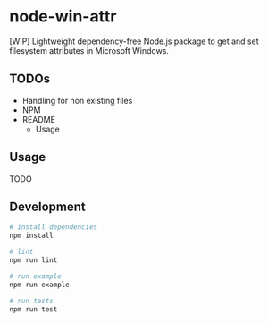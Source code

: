 # node-win-attr

[WIP] Lightweight dependency-free Node.js package to get and set filesystem attributes in Microsoft Windows.

## TODOs

- Handling for non existing files
- NPM
- README
  - Usage

## Usage

TODO

## Development

```sh
# install dependencies
npm install

# lint
npm run lint

# run example
npm run example

# run tests
npm run test
```
